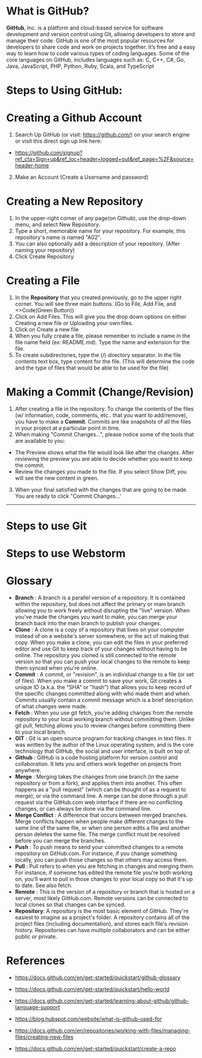 
# What is GitHub? 
**GitHub**, Inc. is a platform and cloud-based service for software development and version control using Git, allowing developers to store and manage their code.
GitHub is one of the most popular resources for developers to share code and work on projects together. It’s free and a easy way to learn how to code various types of coding languages. 
Some of the core languages on GitHub, includes languages such as: C, C++, C#, Go, Java, JavaScript, PHP, Python, Ruby, Scala, and TypeScript
# Steps to Using GitHub:

# Creating a Github Account
1. Search Up GitHub (or visit: https://github.com/) on your search engine or visit this direct sign up link here:
- https://github.com/signup?ref_cta=Sign+up&ref_loc=header+logged+out&ref_page=%2F&source=header-home  
2. Make an Account (Create a Username and password)
  
# Creating a New Repository 
1. In the upper-right corner of any page(on Github), use the  drop-down menu, and select New Repository.
2. Type a short, memorable name for your repository. For example, this repository's name is named "A02".
3. You can also optionally add a description of your repository. (After naming your repository)
4. Click Create Repository
   
# Creating a File 
1. In the **Repository** that you created previously, go to the upper right corner. You will see three main buttons. (Go to File, Add File, and <>Code(Green Button))
2. Click on Add Files. This will give you the drop down options on either Creating a new file or Uploading your own files.
3. Click on Create a new file
4. When you fully create a file, please remember to include a name in the file name field (ex: README.md). Type the name and extension for the file.
5. To create subdirectories, type the (/) directory separator. In the file contents text box, type content for the file. (This will determine the code and the type of files that would be able to be used for the file)

# Making a Commit (Change/Revision)
1. After creating a file in the repository. To change the contents of the files (w/ information, code, comments, etc.. that you want to add/remove), you have to make a **Commit**. Commits are like snapshots of all the files in your project at a particular point in time.
2. When making "Commit Changes...", please notice some of the tools that are available to you:
- The Preview shows what the file would look like after the changes. After reviewing the preview you are able to decide whether you want to keep the commit.
- Review the changes you made to the file. If you select Show Diff, you will see the new content in green.
3. When your final satisfied with the changes that are going to be made. You are ready to click "Commit Changes...'
  

-------------------------------------------------------------------------------------------------------------------------------------------------------------------



# Steps to use Git 



# Steps to use Webstorm 



# Glossary 

- **Branch** :
A branch is a parallel version of a repository. It is contained within the repository, but does not affect the primary or main branch allowing you to work freely without disrupting the "live" version. When you've made the changes you want to make, you can merge your branch back into the main branch to publish your changes.
- **Clone** :
A clone is a copy of a repository that lives on your computer instead of on a website's server somewhere, or the act of making that copy. When you make a clone, you can edit the files in your preferred editor and use Git to keep track of your changes without having to be online. The repository you cloned is still connected to the remote version so that you can push your local changes to the remote to keep them synced when you're online.
- **Commit** :
A commit, or "revision", is an individual change to a file (or set of files). When you make a commit to save your work, Git creates a unique ID (a.k.a. the "SHA" or "hash") that allows you to keep record of the specific changes committed along with who made them and when. Commits usually contain a commit message which is a brief description of what changes were made.
- **Fetch** :
When you use git fetch, you're adding changes from the remote repository to your local working branch without committing them. Unlike git pull, fetching allows you to review changes before committing them to your local branch.
- **GIT** :
Git is an open source program for tracking changes in text files. It was written by the author of the Linux operating system, and is the core technology that GitHub, the social and user interface, is built on top of.
- **Github** :
GitHub is a code hosting platform for version control and collaboration. It lets you and others work together on projects from anywhere.
- **Merge** :
Merging takes the changes from one branch (in the same repository or from a fork), and applies them into another. This often happens as a "pull request" (which can be thought of as a request to merge), or via the command line. A merge can be done through a pull request via the GitHub.com web interface if there are no conflicting changes, or can always be done via the command line.
- **Merge Conflict** :
A difference that occurs between merged branches. Merge conflicts happen when people make different changes to the same line of the same file, or when one person edits a file and another person deletes the same file. The merge conflict must be resolved before you can merge the branches.
- **Push** :
To push means to send your committed changes to a remote repository on GitHub.com. For instance, if you change something locally, you can push those changes so that others may access them.
- **Pull** :
Pull refers to when you are fetching in changes and merging them. For instance, if someone has edited the remote file you're both working on, you'll want to pull in those changes to your local copy so that it's up to date. See also fetch.
- **Remote** :
This is the version of a repository or branch that is hosted on a server, most likely GitHub.com. Remote versions can be connected to local clones so that changes can be synced.
- **Repository**: 
A repository is the most basic element of GitHub. They're easiest to imagine as a project's folder. A repository contains all of the project files (including documentation), and stores each file's revision history. Repositories can have multiple collaborators and can be either public or private.

# References
- https://docs.github.com/en/get-started/quickstart/github-glossary
   
- https://docs.github.com/en/get-started/quickstart/hello-world
  
- https://docs.github.com/en/get-started/learning-about-github/github-language-support
  
- https://blog.hubspot.com/website/what-is-github-used-for

- https://docs.github.com/en/repositories/working-with-files/managing-files/creating-new-files

- https://docs.github.com/en/get-started/quickstart/create-a-repo 


